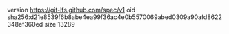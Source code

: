 version https://git-lfs.github.com/spec/v1
oid sha256:d21e8539f6b8abe4ea99f36ac4e0b5570069abed0309a90afd8622348ef360ed
size 13289
